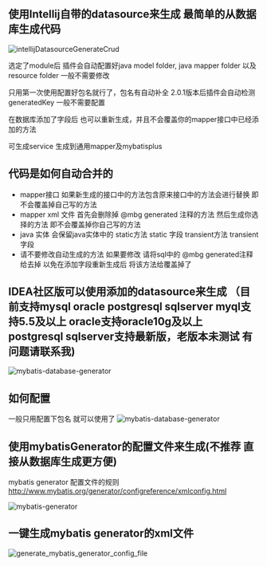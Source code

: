 ## 使用Intellij自带的datasource来生成 最简单的从数据库生成代码

![intellijDatasourceGenerateCrud](https://raw.githubusercontent.com/gejun123456/MyBatisCodeHelper-Pro/master/screenshots/databaseCrud.gif)

选定了module后 插件会自动配置好java model folder, java mapper folder 以及 resource folder 一般不需要修改

只用第一次使用配置好包名就行了，包名有自动补全 2.0.1版本后插件会自动检测 generatedKey 一般不需要配置

在数据库添加了字段后 也可以重新生成，并且不会覆盖你的mapper接口中已经添加的方法

可生成service 生成到通用mapper及mybatisplus

## 代码是如何自动合并的
- mapper接口 如果新生成的接口中的方法包含原来接口中的方法会进行替换 即不会覆盖掉自己写的方法
- mapper xml 文件 首先会删除掉 @mbg generated 注释的方法 然后生成你选择的方法  即不会覆盖掉你自己写的方法
- java 实体 会保留java实体中的 static方法 static 字段 transient方法 transient字段
- 请不要修改自动生成的方法 如果要修改 请将sql中的 @mbg generated注释给去掉 以免在添加字段重新生成后 将该方法给覆盖掉了

## IDEA社区版可以使用添加的datasource来生成 （目前支持mysql oracle postgresql sqlserver  myql支持5.5及以上  oracle支持oracle10g及以上 postgresql sqlserver支持最新版，老版本未测试 有问题请联系我) 

![mybatis-database-generator](https://raw.githubusercontent.com/gejun123456/MyBatisCodeHelper-Pro/master/screenshots/configDatabaseToUseMybatisGenerator.gif)

## 如何配置

一般只用配置下包名 就可以使用了
![mybatis-database-generator](https://raw.githubusercontent.com/gejun123456/MyBatisCodeHelper-Pro/master/screenshots/DatabaseGenerateSetting.png)

## 使用mybatisGenerator的配置文件来生成(不推荐 直接从数据库生成更方便)

 mybatis generator 配置文件的规则   
  http://www.mybatis.org/generator/configreference/xmlconfig.html

![mybatis-generator](https://raw.githubusercontent.com/gejun123456/MyBatisCodeHelper-Pro/master/screenshots/2017_08_06_mybatis_generator.gif)

## 一键生成mybatis generator的xml文件

![generate_mybatis_generator_config_file](https://raw.githubusercontent.com/gejun123456/MyBatisCodeHelper-Pro/master/screenshots/generate_mybatis_generator_config_file.gif)
